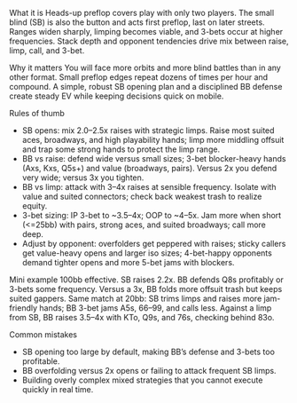 What it is
Heads-up preflop covers play with only two players. The small blind (SB) is also the button and acts first preflop, last on later streets. Ranges widen sharply, limping becomes viable, and 3-bets occur at higher frequencies. Stack depth and opponent tendencies drive mix between raise, limp, call, and 3-bet.

Why it matters
You will face more orbits and more blind battles than in any other format. Small preflop edges repeat dozens of times per hour and compound. A simple, robust SB opening plan and a disciplined BB defense create steady EV while keeping decisions quick on mobile.

Rules of thumb
* SB opens: mix 2.0–2.5x raises with strategic limps. Raise most suited aces, broadways, and high playability hands; limp more middling offsuit and trap some strong hands to protect the limp range.
* BB vs raise: defend wide versus small sizes; 3-bet blocker-heavy hands (Axs, Kxs, Q5s+) and value (broadways, pairs). Versus 2x you defend very wide; versus 3x you tighten.
* BB vs limp: attack with 3–4x raises at sensible frequency. Isolate with value and suited connectors; check back weakest trash to realize equity.
* 3-bet sizing: IP 3-bet to ~3.5–4x; OOP to ~4–5x. Jam more when short (<=25bb) with pairs, strong aces, and suited broadways; call more deep.
* Adjust by opponent: overfolders get peppered with raises; sticky callers get value-heavy opens and larger iso sizes; 4-bet-happy opponents demand tighter opens and more 5-bet jams with blockers.

Mini example
100bb effective. SB raises 2.2x. BB defends Q8s profitably or 3-bets some frequency. Versus a 3x, BB folds more offsuit trash but keeps suited gappers. Same match at 20bb: SB trims limps and raises more jam-friendly hands; BB 3-bet jams A5s, 66–99, and calls less. Against a limp from SB, BB raises 3.5–4x with KTo, Q9s, and 76s, checking behind 83o.

Common mistakes
* SB opening too large by default, making BB’s defense and 3-bets too profitable.
* BB overfolding versus 2x opens or failing to attack frequent SB limps.
* Building overly complex mixed strategies that you cannot execute quickly in real time.
